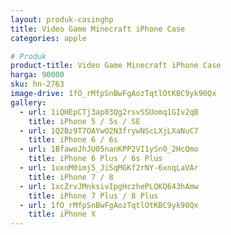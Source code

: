 ```yaml
---
layout: produk-casinghp
title: Video Game Minecraft iPhone Case
categories: apple

# Produk
product-title: Video Game Minecraft iPhone Case
harga: 90000
sku: hn-2763
image-drive: 1fO_rMfpSnBwFgAozTqtlOtKBC9yk90Qx
gallery:
  - url: 1iQHEpCTj3ap03Qg2rsvSSUomq1GIv2qB
    title: iPhone 5 / 5s / SE
  - url: 1Q2Bz9T7OAYwO2N3frywNScLXjLXaNuC7
    title: iPhone 6 / 6s
  - url: 1BfawoJhJU05nanKPP2VI1ySn0_2HcQmo
    title: iPhone 6 Plus / 6s Plus
  - url: 1uxnM0imj5_JiSqMGKf2rNY-6xnqLaVAr
    title: iPhone 7 / 8
  - url: 1xcZrvJMnksivIpgHczhePLQKQ643hAmw
    title: iPhone 7 Plus / 8 Plus
  - url: 1fO_rMfpSnBwFgAozTqtlOtKBC9yk90Qx
    title: iPhone X
---
```

